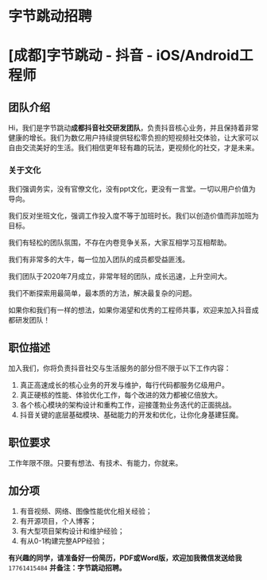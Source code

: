 # 字节跳动招聘
# [成都]字节跳动 - 抖音 - iOS/Android工程师

## 团队介绍

Hi，我们是字节跳动**成都抖音社交研发团队**，负责抖音核心业务，并且保持着非常健康的增长。我们为数亿用户持续提供轻松零负担的短视频社交体验，让大家可以自由交流美好的生活。我们相信更年轻有趣的玩法，更视频化的社交，才是未来。

### 关于文化

我们强调务实，没有官僚文化，没有ppt文化，更没有一言堂。一切以用户价值为导向。

我们反对坐班文化，强调工作投入度不等于加班时长。我们以创造价值而非加班为目标。

我们有轻松的团队氛围，不存在内卷竞争关系，大家互相学习互相帮助。

我们有非常多的大牛，每一位加入团队的成员都受益匪浅。

我们团队于2020年7月成立，非常年轻的团队，成长迅速，上升空间大。

我们不断探索用最简单，最本质的方法，解决最复杂的问题。

如果你和我们有一样的想法，如果你渴望和优秀的工程师共事，欢迎来加入抖音成都研发团队！

## 职位描述

加入我们，你将负责抖音社交与生活服务的部分但不限于以下工作内容：

1. 真正高速成长的核心业务的开发与维护，每行代码都服务亿级用户。
2. 真正硬核的性能、体验优化工作，每个改进的效力都被亿倍放大。
3. 各个核心模块的架构设计和重构工作，迎接蓬勃业务迭代的正面挑战。
4. 抖音关键的底层基础模块、基础能力的开发和优化，让你化身基建狂魔。

## 职位要求

工作年限不限。只要有想法、有技术、有能力，你就来。

## 加分项

1. 有音视频、网络、图像性能优化相关经验；
2. 有开源项目，个人博客；
3. 有大型项目架构设计和维护经验；
4. 有从0-1构建完整APP经验；

**有兴趣的同学，请准备好一份简历，PDF或Word版，欢迎加我微信发送给我** `17761415484` **并备注：字节跳动招聘。**
